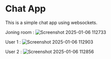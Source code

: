 # Chat App
This is a simple chat app using websockets.

Joning room : 
![Screenshot 2025-01-06 112733](https://github.com/user-attachments/assets/01041bac-6c5e-45bb-b70e-c142c7838c31)

User 1 : 
![Screenshot 2025-01-06 112903](https://github.com/user-attachments/assets/1fc433cf-2e7b-416c-9d3e-d43d19e5b4aa)

User 2 : 
![Screenshot 2025-01-06 112856](https://github.com/user-attachments/assets/e5150830-3e85-405e-a355-cf1955fe6390)
